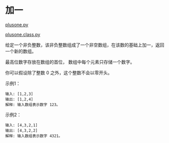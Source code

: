 # 加一

[plusone.py](code/plusone.py)

[plusone.class.py](code/plusone.class.py)


给定一个非负整数，该非负整数组成了一个非空数组，在该数的基础上加一，返回一个新的数组。

最高位数字存放在数组的首位， 数组中每个元素只存储一个数字。

你可以假设除了整数 0 之外，这个整数不会以零开头。

示例1：
```
输入: [1,2,3]
输出: [1,2,4]
解释: 输入数组表示数字 123。
```

示例2：
```
输入: [4,3,2,1]
输出: [4,3,2,2]
解释: 输入数组表示数字 4321。
```